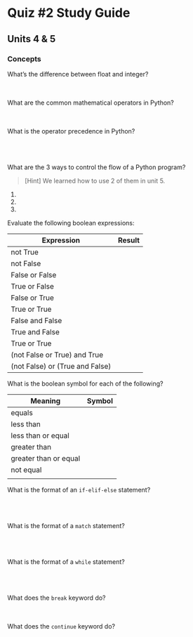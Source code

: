 # Quiz #2 Study Guide

## Units 4 & 5

### Concepts

What’s the difference between float and integer?
<br/>
<br/>
<br/>

What are the common mathematical operators in Python?
<br/>
<br/>
<br/>

What is the operator precedence in Python?
<br/>
<br/>
<br/>
<br/>

What are the 3 ways to control the flow of a Python program?
> [Hint]
> We learned how to use 2 of them in unit 5.

1.

2. 

3. 

Evaluate the following boolean expressions:

| Expression | Result |
|------------|--------|
| not True      |        |
| not False      |        |
| False or False      |        |
| True or False      |        |
| False or True    |     |
| True or True    |     |
| False and False    |    |
| True and False    |     |
| True or True |    |
| (not False or True) and True |    |
| (not False) or (True and False) |     |

What is the boolean symbol for each of the following?

| Meaning | Symbol |
|------------|--------|
| equals |   |
| less than |   |
| less than or equal |   |
| greater than |   |
| greater than or equal |   |
| not equal |   |
|   |   |

What is the format of an `if-elif-else` statement?
<br/>
<br/>
<br/>
<br/>

What is the format of a `match` statement?
<br/>
<br/>
<br/>
<br/>

What is the format of a `while` statement?
<br/>
<br/>
<br/>
<br/>

What does the `break` keyword do?
<br/>
<br/>
<br/>

What does the `continue` keyword do?
<br/>
<br/>
<br/>
